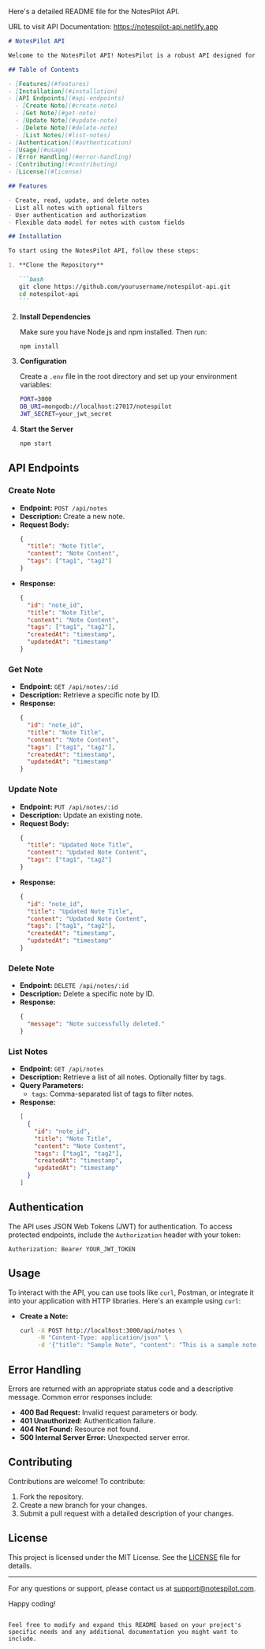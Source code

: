 Here's a detailed README file for the NotesPilot API.

URL to visit API Documentation: https://notespilot-api.netlify.app

````markdown
# NotesPilot API

Welcome to the NotesPilot API! NotesPilot is a robust API designed for seamless note-taking and management. This API allows developers to integrate note-taking functionalities into their applications with ease.

## Table of Contents

- [Features](#features)
- [Installation](#installation)
- [API Endpoints](#api-endpoints)
  - [Create Note](#create-note)
  - [Get Note](#get-note)
  - [Update Note](#update-note)
  - [Delete Note](#delete-note)
  - [List Notes](#list-notes)
- [Authentication](#authentication)
- [Usage](#usage)
- [Error Handling](#error-handling)
- [Contributing](#contributing)
- [License](#license)

## Features

- Create, read, update, and delete notes
- List all notes with optional filters
- User authentication and authorization
- Flexible data model for notes with custom fields

## Installation

To start using the NotesPilot API, follow these steps:

1. **Clone the Repository**

   ```bash
   git clone https://github.com/yourusername/notespilot-api.git
   cd notespilot-api
   ```
````

2. **Install Dependencies**

   Make sure you have Node.js and npm installed. Then run:

   ```bash
   npm install
   ```

3. **Configuration**

   Create a `.env` file in the root directory and set up your environment variables:

   ```bash
   PORT=3000
   DB_URI=mongodb://localhost:27017/notespilot
   JWT_SECRET=your_jwt_secret
   ```

4. **Start the Server**

   ```bash
   npm start
   ```

## API Endpoints

### Create Note

- **Endpoint:** `POST /api/notes`
- **Description:** Create a new note.
- **Request Body:**
  ```json
  {
    "title": "Note Title",
    "content": "Note Content",
    "tags": ["tag1", "tag2"]
  }
  ```
- **Response:**
  ```json
  {
    "id": "note_id",
    "title": "Note Title",
    "content": "Note Content",
    "tags": ["tag1", "tag2"],
    "createdAt": "timestamp",
    "updatedAt": "timestamp"
  }
  ```

### Get Note

- **Endpoint:** `GET /api/notes/:id`
- **Description:** Retrieve a specific note by ID.
- **Response:**
  ```json
  {
    "id": "note_id",
    "title": "Note Title",
    "content": "Note Content",
    "tags": ["tag1", "tag2"],
    "createdAt": "timestamp",
    "updatedAt": "timestamp"
  }
  ```

### Update Note

- **Endpoint:** `PUT /api/notes/:id`
- **Description:** Update an existing note.
- **Request Body:**
  ```json
  {
    "title": "Updated Note Title",
    "content": "Updated Note Content",
    "tags": ["tag1", "tag2"]
  }
  ```
- **Response:**
  ```json
  {
    "id": "note_id",
    "title": "Updated Note Title",
    "content": "Updated Note Content",
    "tags": ["tag1", "tag2"],
    "createdAt": "timestamp",
    "updatedAt": "timestamp"
  }
  ```

### Delete Note

- **Endpoint:** `DELETE /api/notes/:id`
- **Description:** Delete a specific note by ID.
- **Response:**
  ```json
  {
    "message": "Note successfully deleted."
  }
  ```

### List Notes

- **Endpoint:** `GET /api/notes`
- **Description:** Retrieve a list of all notes. Optionally filter by tags.
- **Query Parameters:**
  - `tags`: Comma-separated list of tags to filter notes.
- **Response:**
  ```json
  [
    {
      "id": "note_id",
      "title": "Note Title",
      "content": "Note Content",
      "tags": ["tag1", "tag2"],
      "createdAt": "timestamp",
      "updatedAt": "timestamp"
    }
  ]
  ```

## Authentication

The API uses JSON Web Tokens (JWT) for authentication. To access protected endpoints, include the `Authorization` header with your token:

```http
Authorization: Bearer YOUR_JWT_TOKEN
```

## Usage

To interact with the API, you can use tools like `curl`, Postman, or integrate it into your application with HTTP libraries. Here's an example using `curl`:

- **Create a Note:**

  ```bash
  curl -X POST http://localhost:3000/api/notes \
       -H "Content-Type: application/json" \
       -d '{"title": "Sample Note", "content": "This is a sample note.", "tags": ["sample"]}'
  ```

## Error Handling

Errors are returned with an appropriate status code and a descriptive message. Common error responses include:

- **400 Bad Request:** Invalid request parameters or body.
- **401 Unauthorized:** Authentication failure.
- **404 Not Found:** Resource not found.
- **500 Internal Server Error:** Unexpected server error.

## Contributing

Contributions are welcome! To contribute:

1. Fork the repository.
2. Create a new branch for your changes.
3. Submit a pull request with a detailed description of your changes.

## License

This project is licensed under the MIT License. See the [LICENSE](LICENSE) file for details.

---

For any questions or support, please contact us at [support@notespilot.com](mailto:support@notespilot.com).

Happy coding!

```

Feel free to modify and expand this README based on your project's specific needs and any additional documentation you might want to include.
```
